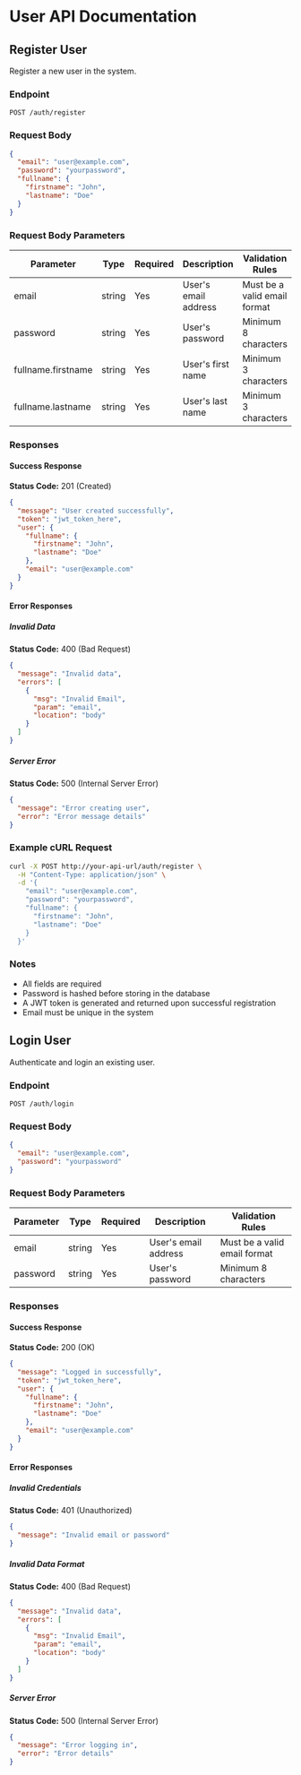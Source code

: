 # User API Documentation

## Register User
Register a new user in the system.

### Endpoint
```
POST /auth/register
```

### Request Body
```json
{
  "email": "user@example.com",
  "password": "yourpassword",
  "fullname": {
    "firstname": "John",
    "lastname": "Doe"
  }
}
```

### Request Body Parameters
| Parameter | Type | Required | Description | Validation Rules |
|-----------|------|----------|-------------|-----------------|
| email | string | Yes | User's email address | Must be a valid email format |
| password | string | Yes | User's password | Minimum 8 characters |
| fullname.firstname | string | Yes | User's first name | Minimum 3 characters |
| fullname.lastname | string | Yes | User's last name | Minimum 3 characters |

### Responses

#### Success Response
**Status Code:** 201 (Created)
```json
{
  "message": "User created successfully",
  "token": "jwt_token_here",
  "user": {
    "fullname": {
      "firstname": "John",
      "lastname": "Doe"
    },
    "email": "user@example.com"
  }
}
```

#### Error Responses

##### Invalid Data
**Status Code:** 400 (Bad Request)
```json
{
  "message": "Invalid data",
  "errors": [
    {
      "msg": "Invalid Email",
      "param": "email",
      "location": "body"
    }
  ]
}
```

##### Server Error
**Status Code:** 500 (Internal Server Error)
```json
{
  "message": "Error creating user",
  "error": "Error message details"
}
```

### Example cURL Request
```bash
curl -X POST http://your-api-url/auth/register \
  -H "Content-Type: application/json" \
  -d '{
    "email": "user@example.com",
    "password": "yourpassword",
    "fullname": {
      "firstname": "John",
      "lastname": "Doe"
    }
  }'
```

### Notes
- All fields are required
- Password is hashed before storing in the database
- A JWT token is generated and returned upon successful registration
- Email must be unique in the system

## Login User
Authenticate and login an existing user.

### Endpoint
```
POST /auth/login
```

### Request Body
```json
{
  "email": "user@example.com",
  "password": "yourpassword"
}
```

### Request Body Parameters
| Parameter | Type | Required | Description | Validation Rules |
|-----------|------|----------|-------------|-----------------|
| email | string | Yes | User's email address | Must be a valid email format |
| password | string | Yes | User's password | Minimum 8 characters |

### Responses

#### Success Response
**Status Code:** 200 (OK)
```json
{
  "message": "Logged in successfully",
  "token": "jwt_token_here",
  "user": {
    "fullname": {
      "firstname": "John",
      "lastname": "Doe"
    },
    "email": "user@example.com"
  }
}
```

#### Error Responses

##### Invalid Credentials
**Status Code:** 401 (Unauthorized)
```json
{
  "message": "Invalid email or password"
}
```

##### Invalid Data Format
**Status Code:** 400 (Bad Request)
```json
{
  "message": "Invalid data",
  "errors": [
    {
      "msg": "Invalid Email",
      "param": "email",
      "location": "body"
    }
  ]
}
```

##### Server Error
**Status Code:** 500 (Internal Server Error)
```json
{
  "message": "Error logging in",
  "error": "Error details"
}
```
